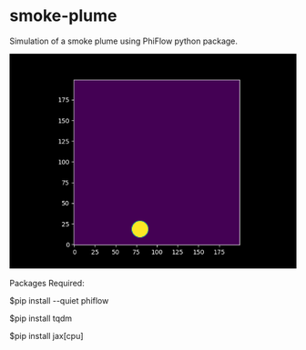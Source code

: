 # smoke-plume
Simulation of a smoke plume using PhiFlow python package.

![GIF of Smoke Plume](animation.gif)

Packages Required:

$pip install --quiet phiflow

$pip install tqdm

$pip install jax[cpu]